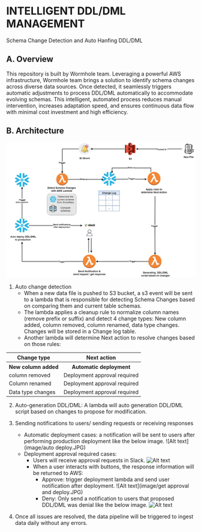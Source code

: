 # INTELLIGENT DDL/DML MANAGEMENT
 
Schema Change Detection and Auto Hanfing DDL/DML
 
## A. Overview
 
This repository is built by Wormhole team. Leveraging a powerful AWS infrastructure, Wormhole team brings a solution to identify schema changes across diverse data sources. Once detected, it seamlessly triggers automatic adjustments to process DDL/DML automatically to accommodate evolving schemas.
This intelligent, automated process reduces manual intervention, increases adaptation speed, and ensures continuous data flow with minimal cost investment and high efficiency.
 
## B. Architecture
 
![Alt text](image-1.png)
 
1. Auto change detection
   - When a new data file is pushed to S3 bucket, a s3 event will be sent to a lambda that is responsible for detecting Schema Changes based on comparing them and current table schemas.
   - The lambda applies a cleanup rule to normalize column names (remove prefix or suffix) and detect 4 change types: New column added, column removed, column renamed, data type changes. Changes will be stored in a Change log table.
   - Another lambda will determine Next action to resolve changes based on those rules:
 
<center>
<table>
    <tr>
        <th>Change type</th>
        <th>Next action</th>
    </tr>
    <tr>
        <th>New column added</th>
        <th>Automatic deployment</th>
    </tr>
    <tr>
        <td>column removed</td>
        <td>Deployment approval required</td>
    </tr>
    <tr>
        <td>Column renamed</td>
        <td>Deployment approval required</td>
    </tr>
    <tr>
        <td>Data type changes</td>
        <td>Deployment approval required</td>
    </tr>
</table>
</center>
 
2. Auto-generation DDL/DML: A lambda will auto generation DDL/DML script based on changes to propose for modification.
3. Sending notifications to users/ sending requests or receiving responses
 
   - Automatic deployment cases: a notification will be sent to users after performing production deployment like the below image.
     ![Alt text](image/auto deploy.JPG)
   - Deployment approval required cases:
     + Users will receive approval requests in Slack.
       ![Alt text](image/request-approval.JPG)
     + When a user interacts with buttons, the response information will be returned to AWS:
       - Approve: trigger deployment lambda and send user notification after deployment.
         ![Alt text](image/get approval and deploy.JPG)
       - Deny: Only send a notification to users that proposed DDL/DML was denial like the below image.
         ![Alt text](image/deny-deployment.JPG)
4. Once all issues are resolved, the data pipeline will be triggered to ingest data daily without any errors.
 